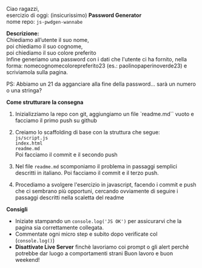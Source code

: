 Ciao ragazzi,  
esercizio di oggi: (insicurissimo) **Password Generator**  
nome repo: `js-pwdgen-wannabe` 

**Descrizione:**  
Chiediamo all’utente il suo nome,  
poi chiediamo il suo cognome,  
poi chiediamo il suo colore preferito  
Infine generiamo una password con i dati che l'utente ci ha fornito, nella forma: nomecognomecolorepreferito23
(es.: paolinopaperinoverde23) e scriviamola sulla pagina.

PS: Abbiamo un 21 da agganciare alla fine della password... sarà un numero o una stringa?

**Come strutturare la consegna**

1. Inizializziamo la repo con git, aggiungiamo un file `readme.md`` vuoto e facciamo il primo push su github

2. Creiamo lo scaffolding di base con la struttura che segue:  
`js/script.js`  
`index.html`  
`readme.md`  
Poi facciamo il commit e il secondo push

3. Nel file `readme.md` scomponiamo il problema in passaggi semplici descritti in italiano. Poi facciamo il commit e il terzo push.

4. Procediamo a svolgere l'esercizio in javascript,  facendo i commit e push che ci sembrano più opportuni, cercando ovviamente di seguire i passaggi descritti nella scaletta del readme

**Consigli**  
- Iniziate stampando un `console.log('JS OK')` per assicurarvi che la pagina sia  correttamente collegata.  
- Commentate ogni micro step e subito dopo verificate col (`console.log()`)  
- **Disattivate Live Server** finchè lavoriamo coi prompt o gli alert perchè potrebbe dar luogo a comportamenti strani
Buon lavoro e buon weekend! 